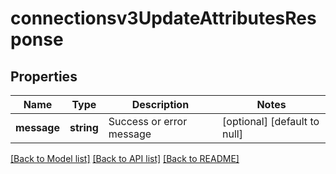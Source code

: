 # connectionsv3UpdateAttributesResponse

## Properties
Name | Type | Description | Notes
------------ | ------------- | ------------- | -------------
**message** | **string** | Success or error message | [optional] [default to null]

[[Back to Model list]](../README.md#documentation-for-models) [[Back to API list]](../README.md#documentation-for-api-endpoints) [[Back to README]](../README.md)


